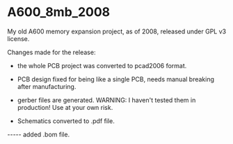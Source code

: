 # A600_8mb_2008
My old A600 memory expansion project, as of 2008, released under GPL v3 license.


Changes made for the release:

 - the whole PCB project was converted to pcad2006 format.

 - PCB design fixed for being like a single PCB, needs manual breaking after manufacturing.

 - gerber files are generated. WARNING: I haven't tested them in production! Use at your own risk.

 - Schematics converted to .pdf file.

 ----- added .bom file.

